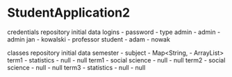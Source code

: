 # StudentApplication2

credentials repository initial data
logins - password - type
admin - admin - admin
jan - kowalski - professor
student - adam - nowak

classes repository initial data
semester - subject - Map<String, - ArrayList<Float>>
term1 - statistics - null - null
term1 - social science - null - null
term2 - social science - null - null
term3 - statistics - null - null
